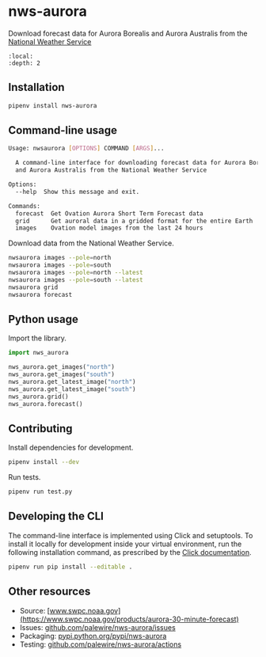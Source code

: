 # nws-aurora

Download forecast data for Aurora Borealis and Aurora Australis from the [National Weather Service](https://www.swpc.noaa.gov/products/aurora-30-minute-forecast)

```{contents} Table of contents
:local:
:depth: 2
```

## Installation

```bash
pipenv install nws-aurora
```

## Command-line usage

```bash
Usage: nwsaurora [OPTIONS] COMMAND [ARGS]...

  A command-line interface for downloading forecast data for Aurora Borealis
  and Aurora Australis from the National Weather Service

Options:
  --help  Show this message and exit.

Commands:
  forecast  Get Ovation Aurora Short Term Forecast data
  grid      Get auroral data in a gridded format for the entire Earth
  images    Ovation model images from the last 24 hours
```

Download data from the National Weather Service.

```bash
nwsaurora images --pole=north
nwsaurora images --pole=south
nwsaurora images --pole=north --latest
nwsaurora images --pole=south --latest
nwsaurora grid
nwsaurora forecast
```

## Python usage

Import the library.

```python
import nws_aurora

nws_aurora.get_images("north")
nws_aurora.get_images("south")
nws_aurora.get_latest_image("north")
nws_aurora.get_latest_image("south")
nws_aurora.grid()
nws_aurora.forecast()
```

## Contributing

Install dependencies for development.

```bash
pipenv install --dev
```

Run tests.

```bash
pipenv run test.py
```

## Developing the CLI

The command-line interface is implemented using Click and setuptools. To install it locally for development inside your virtual environment, run the following installation command, as prescribed by the [Click documentation](https://click.palletsprojects.com/en/7.x/setuptools/#setuptools-integration).

```bash
pipenv run pip install --editable .
```

## Other resources

* Source: [www.swpc.noaa.gov](https://www.swpc.noaa.gov/products/aurora-30-minute-forecast)
* Issues: [github.com/palewire/nws-aurora/issues](https://github.com/palewire/nws-aurora/issues)
* Packaging: [pypi.python.org/pypi/nws-aurora](https://pypi.python.org/pypi/nws-aurora)
* Testing: [github.com/palewire/nws-aurora/actions](https://github.com/palewire/nws-aurora/actions)
